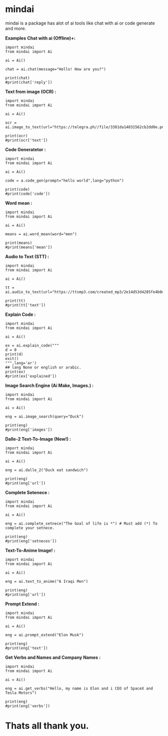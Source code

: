 # mindai
mindai is a package has alot of ai tools like chat with ai or code generate and more.


**Examples**
<b>Chat with ai (Offline)+:</b>
```
import mindai
from mindai import Ai

ai = Ai()

chat = ai.chat(message="Hello! How are you?")

print(chat)
#print(chat['reply'])
```

<b>Text from image (OCR) :</b>
```
import mindai
from mindai import Ai

ai = Ai()

ocr = ai.image_to_text(url="https://telegra.ph//file/3381da14831562cb2dd0e.png")

print(ocr)
#print(ocr['text'])
```

<b>Code Generatetor :</b>
```
import mindai
from mindai import Ai

ai = Ai()

code = a.code_gen(prompt="hello world",lang="python")

print(code)
#print(code['code'])
```


<b>Word mean :</b>
```
import mindai
from mindai import Ai

ai = Ai()

means = ai.word_mean(word="men")

print(means)
#print(means['mean'])
```

<b>Audio  to Text (STT) :</b>
```
import mindai
from mindai import Ai

ai = Ai()

tt = ai.audio_to_text(url="https://ttsmp3.com/created_mp3/2e14d53d4285fe4b0d43245902171fcf.mp3")

print(tt)
#print(tt['text'])
```
<b>Explain Code :</b>
```
import mindai
from mindai import Ai

ai = Ai()

ex = ai.explain_code("""
d = 0
print(d)
exit()
""",lang='ar')
## lang None or english or arabic.
print(ex)
#print(ex['explained'])
```

<b>Image Search Engine (Ai Make, Images.) :</b>
```
import mindai
from mindai import Ai

ai = Ai()

eng = ai.image_search(query="Duck")

print(eng) 
#print(eng['images']) 
```

<b> Dalle-2 Text-To-Image (New!) :</b>
```
import mindai
from mindai import Ai

ai = Ai()

eng = ai.dalle_2("Duck eat sandwich")

print(eng) 
#print(eng['url']) 
```
<b>Complete Setenece  :</b>
```
import mindai
from mindai import Ai

ai = Ai()

eng = ai.complete_setnece("The Goal of life is *") # Must add (*) To complete your setnece.

print(eng) 
#print(eng['setneces']) 
```
<b>Text-To-Anime Image!  :</b>
```
import mindai
from mindai import Ai

ai = Ai()

eng = ai.text_to_anime("A Iraqi Men")

print(eng) 
#print(eng['url']) 
```
<b>Prompt Extend :</b>
```
import mindai
from mindai import Ai

ai = Ai()

eng = ai.prompt_extend("Elon Musk")

print(eng)
#print(eng['text']) 
```
<b> Get Verbs and Names and Company Names :</b>
```
import mindai
from mindai import Ai

ai = Ai()

eng = ai.get_verbs("Hello, my name is Elon and i CEO of SpaceX and Tesla Motors")

print(eng) 
#print(eng['verbs']) 
```


# Thats all thank you.